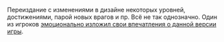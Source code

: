 Переиздание с изменениями в дизайне некоторых уровней, достижениями, парой новых врагов и пр. Всё не так однозначно. Один из игроков [эмоционально изложил свои впечатления о данной версии игры](https://steamcommunity.com/profiles/76561198127705010/recommended/210950/).
